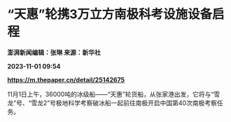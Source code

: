 # “天惠”轮携3万立方南极科考设施设备启程
**澎湃新闻编辑：张琳 来源：新华社**

**2023-11-01 09:54**

**https://m.thepaper.cn/detail/25142675**

11月1日上午，36000吨的冰级船——“天惠”轮货船，从张家港出发，它将与“雪龙”号、“雪龙2”号极地科学考察破冰船一起前往南极开启中国第40次南极考察任务。